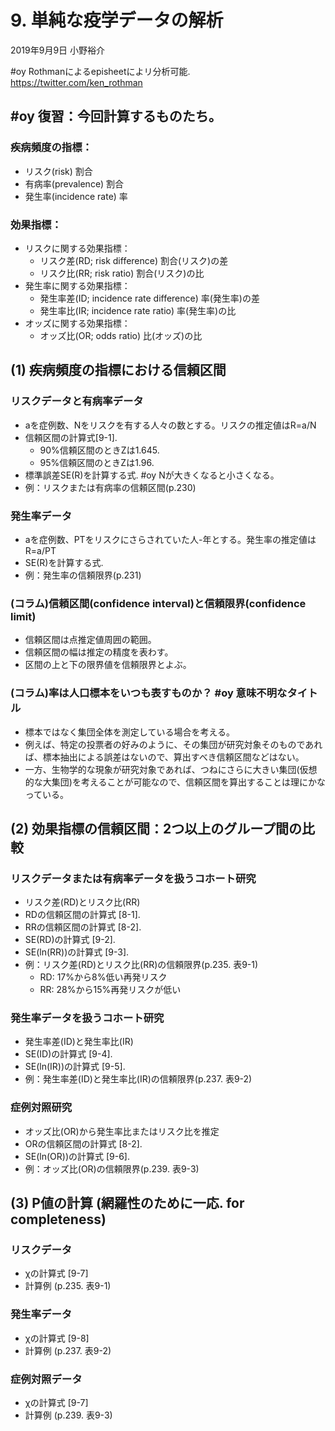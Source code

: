 # 9. 単純な疫学データの解析
2019年9月9日 小野裕介

#oy Rothmanによるepisheetによリ分析可能.　https://twitter.com/ken_rothman

## #oy 復習：今回計算するものたち。

### 疾病頻度の指標：
* リスク(risk) 					割合
* 有病率(prevalence)				割合	
* 発生率(incidence rate)				率

### 効果指標：
* リスクに関する効果指標：
	* リスク差(RD; risk difference)	割合(リスク)の差
	* リスク比(RR; risk ratio)		割合(リスク)の比
* 発生率に関する効果指標：
	* 発生率差(ID; incidence rate difference)	率(発生率)の差
	* 発生率比(IR; incidence rate ratio)	率(発生率)の比
* オッズに関する効果指標：
	* オッズ比(OR; odds ratio)		比(オッズ)の比

## (1) 疾病頻度の指標における信頼区間
### リスクデータと有病率データ
* aを症例数、Nをリスクを有する人々の数とする。リスクの推定値はR=a/N
* 信頼区間の計算式[9-1].
	* 90%信頼区間のときZは1.645. 
	* 95%信頼区間のときZは1.96. 
* 標準誤差SE(R)を計算する式. #oy Nが大きくなると小さくなる。
* 例：リスクまたは有病率の信頼区間(p.230)
### 発生率データ
* aを症例数、PTをリスクにさらされていた人-年とする。発生率の推定値はR=a/PT
* SE(R)を計算する式.
* 例：発生率の信頼限界(p.231)
### (コラム)信頼区間(confidence interval)と信頼限界(confidence limit)
* 信頼区間は点推定値周囲の範囲。
* 信頼区間の幅は推定の精度を表わす。
* 区間の上と下の限界値を信頼限界とよぶ。

### (コラム)率は人口標本をいつも表すものか？  #oy 意味不明なタイトル

* 標本ではなく集団全体を測定している場合を考える。
* 例えば、特定の投票者の好みのように、その集団が研究対象そのものであれば、標本抽出による誤差はないので、算出すべき信頼区間などはない。
* 一方、生物学的な現象が研究対象であれば、つねにさらに大きい集団(仮想的な大集団)を考えることが可能なので、信頼区間を算出することは理にかなっている。

## (2) 効果指標の信頼区間：2つ以上のグループ間の比較

### リスクデータまたは有病率データを扱うコホート研究
* リスク差(RD)とリスク比(RR)
* RDの信頼区間の計算式	[8-1].
* RRの信頼区間の計算式	[8-2].
* SE(RD)の計算式	[9-2]. 
* SE(ln(RR))の計算式	[9-3].
* 例：リスク差(RD)とリスク比(RR)の信頼限界(p.235. 表9-1)
	* RD: 17%から8%低い再発リスク
	* RR: 28%から15%再発リスクが低い

### 発生率データを扱うコホート研究
* 発生率差(ID)と発生率比(IR)
* SE(ID)の計算式	[9-4].
* SE(ln(IR))の計算式	[9-5].
* 例：発生率差(ID)と発生率比(IR)の信頼限界(p.237. 表9-2)

### 症例対照研究
* オッズ比(OR)から発生率比またはリスク比を推定
* ORの信頼区間の計算式	[8-2].
* SE(ln(OR))の計算式	[9-6].
* 例：オッズ比(OR)の信頼限界(p.239. 表9-3)

## (3) P値の計算 (網羅性のために一応. for completeness)
### リスクデータ
* χの計算式		[9-7]
* 計算例			(p.235. 表9-1)
### 発生率データ
* χの計算式		[9-8]
* 計算例			(p.237. 表9-2)
### 症例対照データ
* χの計算式		[9-7]
* 計算例			(p.239. 表9-3)

